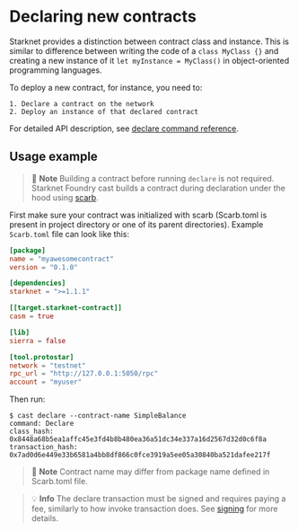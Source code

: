 # Declaring new contracts

Starknet provides a distinction between contract class and instance. This is similar to difference between writing the code of a `class MyClass {}` and creating a new instance of it `let myInstance = MyClass()` in object-oriented programming languages.

To deploy a new contract, for instance, you need to:

    1. Declare a contract on the network
    2. Deploy an instance of that declared contract

For detailed API description, see [declare command reference](../reference/cast/index.html#declare).

## Usage example

> 📝 **Note**
> Building a contract before running `declare` is not required. Starknet Foundry cast builds a contract during declaration under the hood using [scarb](https://docs.swmansion.com/scarb).

First make sure your contract was initialized with scarb (Scarb.toml is present in project directory or one of its parent directories). Example `Scarb.toml` file can look like this:

```toml
[package]
name = "myawesomecontract"
version = "0.1.0"

[dependencies]
starknet = ">=1.1.1"

[[target.starknet-contract]]
casm = true

[lib]
sierra = false

[tool.protostar]
network = "testnet"
rpc_url = "http://127.0.0.1:5050/rpc"
account = "myuser"

```

Then run:

```shell
$ cast declare --contract-name SimpleBalance
command: Declare
class_hash: 0x8448a68b5ea1affc45e3fd4b8b480ea36a51dc34e337a16d2567d32d0c6f8a
transaction_hash: 0x7ad0d6e449e33b6581a4bb8df866c0fce3919a5ee05a30840ba521dafee217f
```

> 📝 **Note**
> Contract name may differ from package name defined in Scarb.toml file.

> 💡 **Info**
> The declare transaction must be signed and requires paying a fee, similarly to how invoke transaction does. See [signing](./invoke.md#signing) for more details.
